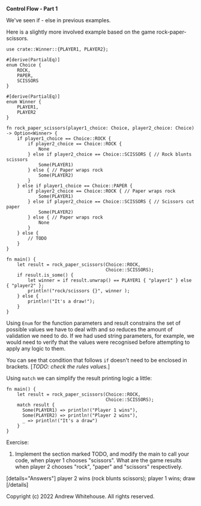 **Control Flow - Part 1**

We've seen if - else in previous examples. 

Here is a slightly more involved example based on the game rock-paper-scissors.

```
use crate::Winner::{PLAYER1, PLAYER2};

#[derive(PartialEq)]
enum Choice {
    ROCK,
    PAPER,
    SCISSORS
}

#[derive(PartialEq)]
enum Winner {
    PLAYER1,
    PLAYER2
}

fn rock_paper_scissors(player1_choice: Choice, player2_choice: Choice) -> Option<Winner> {
    if player1_choice == Choice::ROCK {
        if player2_choice == Choice::ROCK {
            None
        } else if player2_choice == Choice::SCISSORS { // Rock blunts scissors
            Some(PLAYER1)
        } else { // Paper wraps rock
            Some(PLAYER2)
        }
    } else if player1_choice == Choice::PAPER {
        if player2_choice == Choice::ROCK { // Paper wraps rock
            Some(PLAYER1)
        } else if player2_choice == Choice::SCISSORS { // Scissors cut paper
            Some(PLAYER2)
        } else { // Paper wraps rock
            None
        }
    } else {
        // TODO
    }
}

fn main() {
    let result = rock_paper_scissors(Choice::ROCK,
                                     Choice::SCISSORS);
    if result.is_some() {
        let winner = if result.unwrap() == PLAYER1 { "player1" } else { "player2" };
        println!("rock/scissors {}", winner );
    } else {
        println!("It's a draw!");
    }
}
```

Using `Enum` for the function parameters and result constrains the set of possible values we have to deal with and so reduces the amount of validation we need to do. If we had used string parameters, for example, we would need to verify that the values were recognised before attempting to apply any logic to them.

You can see that condition that follows `if` doesn't need to be enclosed in brackets. [_TODO: check the rules values._]

Using `match` we can simplify the result printing logic a little:

```
fn main() {
    let result = rock_paper_scissors(Choice::ROCK,
                                     Choice::SCISSORS);
    match result {
      Some(PLAYER1) => println!("Player 1 wins"),
      Some(PLAYER2) => println!("Player 2 wins"),
      _ => println!("It's a draw")
    }
}
```

Exercise:

1. Implement the section marked TODO, and modify the main to call your code, when player 1 chooses "scissors". What are the game results when player 2 chooses "rock", "paper" and "scissors" respectively.

[details="Answers"]
player 2 wins (rock blunts scissors); player 1 wins; draw 
[/details]



Copyright (c) 2022 Andrew Whitehouse. All rights reserved.
